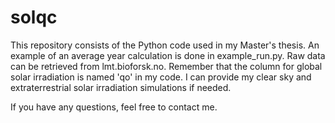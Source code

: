 # solqc

This repository consists of the Python code used in my Master's thesis. An example of an average year calculation is done in example_run.py. Raw data can be retrieved from lmt.bioforsk.no. Remember that the column for global solar irradiation is named 'qo' in my code. I can provide my clear sky and extraterrestrial solar irradiation simulations if needed.

If you have any questions, feel free to contact me.
